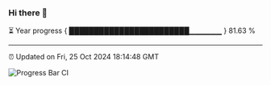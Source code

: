 ### Hi there 👋

⏳ Year progress { ████████████████████████▁▁▁▁▁▁ } 81.63 %

---

⏰ Updated on Fri, 25 Oct 2024 18:14:48 GMT

![Progress Bar CI](https://github.com/code-lakshay/GitHub-Actions-Demo/workflows/Progress%20Bar%20CI/badge.svg)
